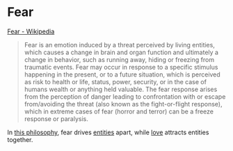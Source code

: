 # Fear

<a href="http://en.wikipedia.org/wiki/Fear" target="_blank">Fear - Wikipedia</a>

> Fear is an emotion induced by a threat perceived by living entities, which causes a change in brain and organ function and ultimately a change in behavior, such as running away, hiding or freezing from traumatic events. Fear may occur in response to a specific stimulus happening in the present, or to a future situation, which is perceived as risk to health or life, status, power, security, or in the case of humans wealth or anything held valuable. The fear response arises from the perception of danger leading to confrontation with or escape from/avoiding the threat (also known as the fight-or-flight response), which in extreme cases of fear (horror and terror) can be a freeze response or paralysis.

In [this philosophy](./this-philosophy.md), fear drives [entities](./entity.md) apart, while [love](./love.md) attracts entities together.

